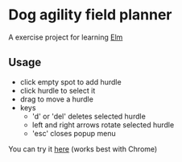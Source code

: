 # Dog agility field planner

A exercise project for learning [Elm](http://elm-lang.org/)

## Usage

- click empty spot to add hurdle
- click hurdle to select it
- drag to move a hurdle
- keys
    - 'd' or 'del' deletes selected hurdle
    - left and right arrows rotate selected hurdle
    - 'esc' closes popup menu

You can try it [here](http://juranki.github.io/agilityplan/) (works best with Chrome)
